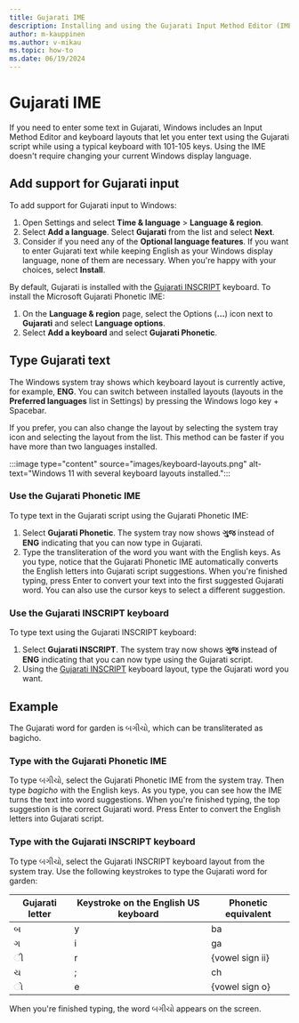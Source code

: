 ```yaml
---
title: Gujarati IME
description: Installing and using the Gujarati Input Method Editor (IME)
author: m-kauppinen
ms.author: v-mikau
ms.topic: how-to
ms.date: 06/19/2024
---
```


# Gujarati IME

If you need to enter some text in Gujarati, Windows includes an Input Method Editor and keyboard layouts that let you enter text using the Gujarati script while using a typical keyboard with 101-105 keys. Using the IME doesn't require changing your current Windows display language.

## Add support for Gujarati input

To add support for Gujarati input to Windows:

1. Open Settings and select **Time & language** > **Language & region**.
1. Select **Add a language**. Select **Gujarati** from the list and select **Next**.
1. Consider if you need any of the **Optional language features**. If you want to enter Gujarati text while keeping English as your Windows display language, none of them are necessary. When you're happy with your choices, select **Install**.

By default, Gujarati is installed with the [Gujarati INSCRIPT](../keyboards/kbdinguj.md) keyboard. To install the Microsoft Gujarati Phonetic IME:

1. On the **Language & region** page, select the Options (**…**) icon next to **Gujarati** and select **Language options**.
1. Select **Add a keyboard** and select **Gujarati Phonetic**.

## Type Gujarati text

The Windows system tray shows which keyboard layout is currently active, for example, **ENG**. You can switch between installed layouts (layouts in the **Preferred languages** list in Settings) by pressing the Windows logo key + Spacebar.

If you prefer, you can also change the layout by selecting the system tray icon and selecting the layout from the list. This method can be faster if you have more than two languages installed.

:::image type="content" source="images/keyboard-layouts.png" alt-text="Windows 11 with several keyboard layouts installed.":::

### Use the Gujarati Phonetic IME

To type text in the Gujarati script using the Gujarati Phonetic IME:

1. Select **Gujarati Phonetic**. The system tray now shows **ગુજ** instead of **ENG** indicating that you can now type in Gujarati.
1. Type the transliteration of the word you want with the English keys. As you type, notice that the Gujarati Phonetic IME automatically converts the English letters into Gujarati script suggestions. When you're finished typing, press Enter to convert your text into the first suggested Gujarati word. You can also use the cursor keys to select a different suggestion.

### Use the Gujarati INSCRIPT keyboard

To type text using the Gujarati INSCRIPT keyboard:

1. Select **Gujarati INSCRIPT**. The system tray now shows **ગુજ** instead of **ENG** indicating that you can now type using the Gujarati script.
1. Using the [Gujarati INSCRIPT](../keyboards/kbdinhin.md) keyboard layout, type the Gujarati word you want.

## Example

The Gujarati word for garden is બગીચો, which can be transliterated as bagicho.

### Type with the Gujarati Phonetic IME

To type બગીચો, select the Gujarati Phonetic IME from the system tray. Then type *bagicho* with the English keys. As you type, you can see how the IME turns the text into word suggestions. When you're finished typing, the top suggestion is the correct Gujarati word. Press Enter to convert the English letters into Gujarati script.

### Type with the Gujarati INSCRIPT keyboard

To type બગીચો, select the Gujarati INSCRIPT keyboard layout from the system tray. Use the following keystrokes to type the Gujarati word for garden:

| Gujarati letter | Keystroke on the English US keyboard | Phonetic equivalent |
|-----------------|--------------------------------------|---------------------|
| બ | y | ba |
| ગ | i | ga |
| ◌ી | r | {vowel sign ii} |
| ચ | ; | ch |
| ◌ો | e | {vowel sign o} |

When you're finished typing, the word બગીચો appears on the screen.
